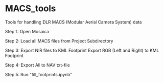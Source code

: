 # MACS_tools
Tools for handling DLR MACS (Modular Aerial Camera System) data


Step 1:
Open Mosaica

Step 2:
Load all MACS files from Project Subdirectory

Step 3:
Export NIR files to KML Footprint
Export RGB (Left and Right) to KML Footprint

Step 4:
Export All to NAV txt-file

Step 5: Run "fill_footprints.ipynb"
